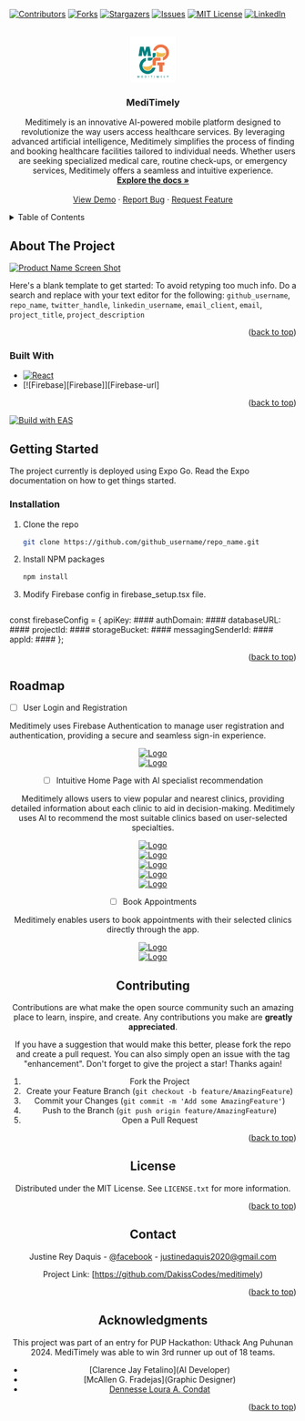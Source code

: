 <!-- Improved compatibility of back to top link: See: https://github.com/othneildrew/Best-README-Template/pull/73 -->
<a id="readme-top"></a>
<!--
*** Thanks for checking out the Best-README-Template. If you have a suggestion
*** that would make this better, please fork the repo and create a pull request
*** or simply open an issue with the tag "enhancement".
*** Don't forget to give the project a star!
*** Thanks again! Now go create something AMAZING! :D
-->



<!-- PROJECT SHIELDS -->
<!--
*** I'm using markdown "reference style" links for readability.
*** Reference links are enclosed in brackets [ ] instead of parentheses ( ).
*** See the bottom of this document for the declaration of the reference variables
*** for contributors-url, forks-url, etc. This is an optional, concise syntax you may use.
*** https://www.markdownguide.org/basic-syntax/#reference-style-links
-->
[![Contributors][contributors-shield]][contributors-url]
[![Forks][forks-shield]][forks-url]
[![Stargazers][stars-shield]][stars-url]
[![Issues][issues-shield]][issues-url]
[![MIT License][license-shield]][license-url]
[![LinkedIn][linkedin-shield]][linkedin-url]



<!-- PROJECT LOGO -->
<br />
<div align="center">
  <a href="https://github.com/github_username/repo_name">
    <img src="assets/images/adaptive-icon.png" alt="Logo" width="80" height="80">
  </a>

<h3 align="center">MediTimely</h3>

  <p align="center">
    Meditimely is an innovative AI-powered mobile platform designed to revolutionize the way users access healthcare services. By leveraging advanced artificial intelligence, Meditimely simplifies the process of finding and booking healthcare facilities tailored to individual needs. Whether users are seeking specialized medical care, routine check-ups, or emergency services, Meditimely offers a seamless and intuitive experience. 
    <br />
    <a href="https://github.com/github_username/repo_name"><strong>Explore the docs »</strong></a>
    <br />
    <br />
    <a href="https://github.com/github_username/repo_name">View Demo</a>
    ·
    <a href="https://github.com/github_username/repo_name/issues/new?labels=bug&template=bug-report---.md">Report Bug</a>
    ·
    <a href="https://github.com/github_username/repo_name/issues/new?labels=enhancement&template=feature-request---.md">Request Feature</a>
  </p>
</div>



<!-- TABLE OF CONTENTS -->
<details>
  <summary>Table of Contents</summary>
  <ol>
    <li>
      <a href="#about-the-project">About The Project</a>
      <ul>
        <li><a href="#built-with">Built With</a></li>
      </ul>
    </li>
    <li>
      <a href="#getting-started">Getting Started</a>
      <ul>
        <li><a href="#prerequisites">Prerequisites</a></li>
        <li><a href="#installation">Installation</a></li>
      </ul>
    </li>
    <li><a href="#usage">Usage</a></li>
    <li><a href="#roadmap">Roadmap</a></li>
    <li><a href="#contributing">Contributing</a></li>
    <li><a href="#license">License</a></li>
    <li><a href="#contact">Contact</a></li>
    <li><a href="#acknowledgments">Acknowledgments</a></li>
  </ol>
</details>



<!-- ABOUT THE PROJECT -->
## About The Project

[![Product Name Screen Shot][product-screenshot]](https://example.com)

Here's a blank template to get started: To avoid retyping too much info. Do a search and replace with your text editor for the following: `github_username`, `repo_name`, `twitter_handle`, `linkedin_username`, `email_client`, `email`, `project_title`, `project_description`

<p align="right">(<a href="#readme-top">back to top</a>)</p>



### Built With


* [![React][React.js]][React-url]
* [![Firebase][Firebase]][Firebase-url]


<p align="right">(<a href="#readme-top">back to top</a>)</p>
<a href="https://docs.expo.dev/eas">
<picture>
  <source media="(prefers-color-scheme: dark)" srcset="https://img.shields.io/badge/Build-fff.svg?style=for-the-badge&logo=EXPO&labelColor=fff&logoColor=000">
  <img alt="Build with EAS" src="https://img.shields.io/badge/Build-000.svg?style=for-the-badge&logo=EXPO&labelColor=000&logoColor=FFF">
</picture>
</a>


<!-- GETTING STARTED -->
## Getting Started

The project currently is deployed using Expo Go. Read the Expo documentation on how to get things started. 

### Installation

1. Clone the repo
   ```sh
   git clone https://github.com/github_username/repo_name.git
   ```
2. Install NPM packages
   ```sh
   npm install
   ```
3. Modify Firebase config in firebase_setup.tsx file.
   ```sh
  const firebaseConfig = {
  apiKey: ####
  authDomain: ####
  databaseURL: ####
  projectId: ####
  storageBucket: ####
  messagingSenderId: ####
  appId: ####
};

<p align="right">(<a href="#readme-top">back to top</a>)</p>

<!-- ROADMAP -->
## Roadmap

- [ ] User Login and Registration

Meditimely uses Firebase Authentication to manage user registration and authentication, providing a secure and seamless sign-in experience.

<div align="center">
  <a href="https://github.com/github_username/repo_name">
    <img src="assets/images/screens/landing_screen" alt="Logo" width="80" height="80">
  </a>
<div>

<div align="center">
  <a href="https://github.com/github_username/repo_name">
    <img src="assets/images/screens/homepage" alt="Logo" width="80" height="80">
  </a>
<div>

- [ ] Intuitive Home Page with AI specialist recommendation

Meditimely allows users to view popular and nearest clinics, providing detailed information about each clinic to aid in decision-making. Meditimely uses AI to recommend the most suitable clinics based on user-selected specialties.

<div align="center">
  <a href="https://github.com/github_username/repo_name">
    <img src="assets/images/screens/homepage.jpg" alt="Logo" width="80" height="80">
  </a>
<div>

<div align="center">
  <a href="https://github.com/github_username/repo_name">
    <img src="assets/images/screens/clinic_screen1.jpg" alt="Logo" width="80" height="80">
  </a>
<div>

<div align="center">
  <a href="https://github.com/github_username/repo_name">
    <img src="assets/images/screens/clinic_screen1a.jpg" alt="Logo" width="80" height="80">
  </a>
<div>

<div align="center">
  <a href="https://github.com/github_username/repo_name">
    <img src="assets/images/screens/clinic_screen2.jpg" alt="Logo" width="80" height="80">
  </a>
<div>

<div align="center">
  <a href="https://github.com/github_username/repo_name">
    <img src="assets/images/screens/clinic_screen3.jpg" alt="Logo" width="80" height="80">
  </a>
<div>

- [ ] Book Appointments

Meditimely enables users to book appointments with their selected clinics directly through the app.

<div align="center">
  <a href="https://github.com/github_username/repo_name">
    <img src="assets/images/screens/appointments_screen.jpg.jpg" alt="Logo" width="80" height="80">
  </a>
<div>

<div align="center">
  <a href="https://github.com/github_username/repo_name">
    <img src="assets/images/screens/appointments_screen2.jpg.jpg" alt="Logo" width="80" height="80">
  </a>
<div>

<!-- CONTRIBUTING -->
## Contributing

Contributions are what make the open source community such an amazing place to learn, inspire, and create. Any contributions you make are **greatly appreciated**.

If you have a suggestion that would make this better, please fork the repo and create a pull request. You can also simply open an issue with the tag "enhancement".
Don't forget to give the project a star! Thanks again!

1. Fork the Project
2. Create your Feature Branch (`git checkout -b feature/AmazingFeature`)
3. Commit your Changes (`git commit -m 'Add some AmazingFeature'`)
4. Push to the Branch (`git push origin feature/AmazingFeature`)
5. Open a Pull Request

<p align="right">(<a href="#readme-top">back to top</a>)</p>



<!-- LICENSE -->
## License

Distributed under the MIT License. See `LICENSE.txt` for more information.

<p align="right">(<a href="#readme-top">back to top</a>)</p>



<!-- CONTACT -->
## Contact

Justine Rey Daquis - [@facebook](https://www.facebook.com/Justinedaquis28) - justinedaquis2020@gmail.com

Project Link: [https://github.com/DakissCodes/meditimely)

<p align="right">(<a href="#readme-top">back to top</a>)</p>



<!-- ACKNOWLEDGMENTS -->
## Acknowledgments

This project was part of an entry for PUP Hackathon: Uthack Ang Puhunan 2024. MediTimely was able to win 3rd runner up out of 18 teams. 

* [Clarence Jay Fetalino](AI Developer)
* [McAllen G. Fradejas](Graphic Designer)
* [Dennesse Loura A. Condat](Researcher)

<p align="right">(<a href="#readme-top">back to top</a>)</p>



<!-- MARKDOWN LINKS & IMAGES -->
<!-- https://www.markdownguide.org/basic-syntax/#reference-style-links -->
[contributors-shield]: https://img.shields.io/github/contributors/github_username/repo_name.svg?style=for-the-badge
[contributors-url]: https://github.com/github_username/repo_name/graphs/contributors
[forks-shield]: https://img.shields.io/github/forks/github_username/repo_name.svg?style=for-the-badge
[forks-url]: https://github.com/github_username/repo_name/network/members
[stars-shield]: https://img.shields.io/github/stars/github_username/repo_name.svg?style=for-the-badge
[stars-url]: https://github.com/github_username/repo_name/stargazers
[issues-shield]: https://img.shields.io/github/issues/github_username/repo_name.svg?style=for-the-badge
[issues-url]: https://github.com/github_username/repo_name/issues
[license-shield]: https://img.shields.io/github/license/github_username/repo_name.svg?style=for-the-badge
[license-url]: https://github.com/github_username/repo_name/blob/master/LICENSE.txt
[linkedin-shield]: https://img.shields.io/badge/-LinkedIn-black.svg?style=for-the-badge&logo=linkedin&colorB=555
[linkedin-url]: https://linkedin.com/in/linkedin_username
[product-screenshot]: images/screenshot.png
[React.js]: https://img.shields.io/badge/React-20232A?style=for-the-badge&logo=react&logoColor=61DAFB
[Firebase.js]: https://img.shields.io/badge/firebase-ffca28?style=for-the-badge&logo=firebase&logoColor=black
[React-url]: https://reactjs.org/
